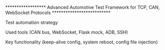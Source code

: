 ****************** Advanced Automotive Test Framework for TCP, CAN, WebSocket Protocols  **************************

Test automation strategy

Used tools (CAN bus, WebSocket, Flask mock, ADB, SSH)

Key functionality (keep-alive config, system reboot, config file injection)

